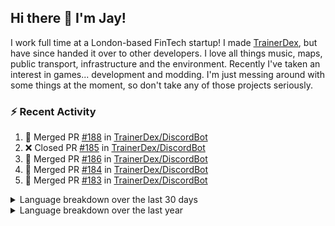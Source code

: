 ## Hi there 👋 I'm Jay!
I work full time at a London-based FinTech startup! I made [TrainerDex](https://www.github.com/TrainerDex), but have since handed it over to other developers. I love all things music, maps, public transport, infrastructure and the environment. Recently I've taken an interest in games... development and modding. I'm just messing around with some things at the moment, so don't take any of those projects seriously.

### :zap: Recent Activity

<!--START_SECTION:activity-->
1. 🎉 Merged PR [#188](https://github.com/TrainerDex/DiscordBot/pull/188) in [TrainerDex/DiscordBot](https://github.com/TrainerDex/DiscordBot)
2. ❌ Closed PR [#185](https://github.com/TrainerDex/DiscordBot/pull/185) in [TrainerDex/DiscordBot](https://github.com/TrainerDex/DiscordBot)
3. 🎉 Merged PR [#186](https://github.com/TrainerDex/DiscordBot/pull/186) in [TrainerDex/DiscordBot](https://github.com/TrainerDex/DiscordBot)
4. 🎉 Merged PR [#184](https://github.com/TrainerDex/DiscordBot/pull/184) in [TrainerDex/DiscordBot](https://github.com/TrainerDex/DiscordBot)
5. 🎉 Merged PR [#183](https://github.com/TrainerDex/DiscordBot/pull/183) in [TrainerDex/DiscordBot](https://github.com/TrainerDex/DiscordBot)
<!--END_SECTION:activity-->

<details>
  <summary>Language breakdown over the last 30 days</summary>
  
  [<img src="https://wakatime.com/share/@TurnrDev/4142a9ac-7325-4d2f-a2bb-ec199b5c798c.svg" alt="A graph showing a rundown of my languages used in the past 30 days. Unforunately, I am unable to autogen alt headers for this at the moment."/>](https://wakatime.com/@TurnrDev)
</details>

<details>
  <summary>Language breakdown over the last year</summary>
  
  [<img src="https://github-readme-stats.vercel.app/api/wakatime?username=TurnrDev&layout=compact" alt="A graph showing a rundown of my languages used in the past year. Unforunately, I am unable to autogen alt headers for this at the moment." />](https://wakatime.com/@TurnrDev)
</details>
